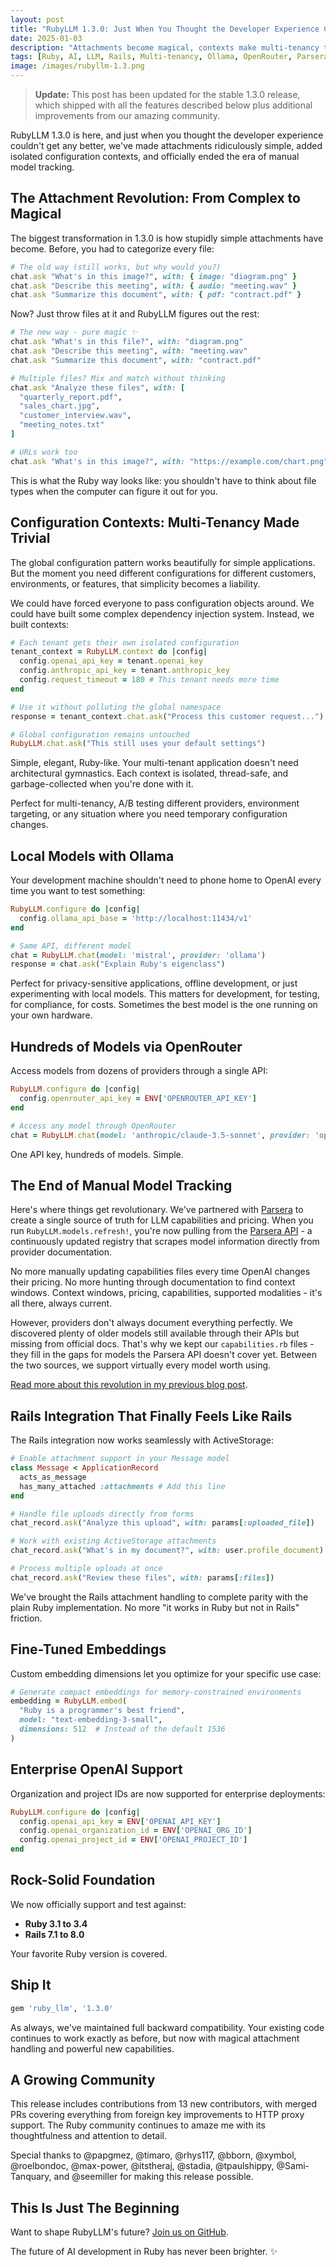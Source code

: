 ```yaml
---
layout: post
title: "RubyLLM 1.3.0: Just When You Thought the Developer Experience Couldn't Get Any Better 🎉"
date: 2025-01-03
description: "Attachments become magical, contexts make multi-tenancy trivial, and we're finally done with manual model capability tracking."
tags: [Ruby, AI, LLM, Rails, Multi-tenancy, Ollama, OpenRouter, Parsera]
image: /images/rubyllm-1.3.png
---
```


> **Update:** This post has been updated for the stable 1.3.0 release, which shipped with all the features described below plus additional improvements from our amazing community.

RubyLLM 1.3.0 is here, and just when you thought the developer experience couldn't get any better, we've made attachments ridiculously simple, added isolated configuration contexts, and officially ended the era of manual model tracking.

## The Attachment Revolution: From Complex to Magical

The biggest transformation in 1.3.0 is how stupidly simple attachments have become. Before, you had to categorize every file:

```ruby
# The old way (still works, but why would you?)
chat.ask "What's in this image?", with: { image: "diagram.png" }
chat.ask "Describe this meeting", with: { audio: "meeting.wav" }
chat.ask "Summarize this document", with: { pdf: "contract.pdf" }
```

Now? Just throw files at it and RubyLLM figures out the rest:

```ruby
# The new way - pure magic ✨
chat.ask "What's in this file?", with: "diagram.png"
chat.ask "Describe this meeting", with: "meeting.wav"
chat.ask "Summarize this document", with: "contract.pdf"

# Multiple files? Mix and match without thinking
chat.ask "Analyze these files", with: [
  "quarterly_report.pdf",
  "sales_chart.jpg",
  "customer_interview.wav",
  "meeting_notes.txt"
]

# URLs work too
chat.ask "What's in this image?", with: "https://example.com/chart.png"
```

This is what the Ruby way looks like: you shouldn't have to think about file types when the computer can figure it out for you.

## Configuration Contexts: Multi-Tenancy Made Trivial

The global configuration pattern works beautifully for simple applications. But the moment you need different configurations for different customers, environments, or features, that simplicity becomes a liability.

We could have forced everyone to pass configuration objects around. We could have built some complex dependency injection system. Instead, we built contexts:

```ruby
# Each tenant gets their own isolated configuration
tenant_context = RubyLLM.context do |config|
  config.openai_api_key = tenant.openai_key
  config.anthropic_api_key = tenant.anthropic_key
  config.request_timeout = 180 # This tenant needs more time
end

# Use it without polluting the global namespace
response = tenant_context.chat.ask("Process this customer request...")

# Global configuration remains untouched
RubyLLM.chat.ask("This still uses your default settings")
```

Simple, elegant, Ruby-like. Your multi-tenant application doesn't need architectural gymnastics. Each context is isolated, thread-safe, and garbage-collected when you're done with it.

Perfect for multi-tenancy, A/B testing different providers, environment targeting, or any situation where you need temporary configuration changes.

## Local Models with Ollama

Your development machine shouldn't need to phone home to OpenAI every time you want to test something:

```ruby
RubyLLM.configure do |config|
  config.ollama_api_base = 'http://localhost:11434/v1'
end

# Same API, different model
chat = RubyLLM.chat(model: 'mistral', provider: 'ollama')
response = chat.ask("Explain Ruby's eigenclass")
```

Perfect for privacy-sensitive applications, offline development, or just experimenting with local models. This matters for development, for testing, for compliance, for costs. Sometimes the best model is the one running on your own hardware.

## Hundreds of Models via OpenRouter

Access models from dozens of providers through a single API:

```ruby
RubyLLM.configure do |config|
  config.openrouter_api_key = ENV['OPENROUTER_API_KEY']
end

# Access any model through OpenRouter
chat = RubyLLM.chat(model: 'anthropic/claude-3.5-sonnet', provider: 'openrouter')
```

One API key, hundreds of models. Simple.

## The End of Manual Model Tracking

Here's where things get revolutionary. We've partnered with [Parsera](https://parsera.org) to create a single source of truth for LLM capabilities and pricing. When you run `RubyLLM.models.refresh!`, you're now pulling from the [Parsera API](https://api.parsera.org/v1/llm-specs) - a continuously updated registry that scrapes model information directly from provider documentation.

No more manually updating capabilities files every time OpenAI changes their pricing. No more hunting through documentation to find context windows. Context windows, pricing, capabilities, supported modalities - it's all there, always current.

However, providers don't always document everything perfectly. We discovered plenty of older models still available through their APIs but missing from official docs. That's why we kept our `capabilities.rb` files - they fill in the gaps for models the Parsera API doesn't cover yet. Between the two sources, we support virtually every model worth using.

[Read more about this revolution in my previous blog post](/standard-api-llm-capabilities-pricing-live/).

## Rails Integration That Finally Feels Like Rails

The Rails integration now works seamlessly with ActiveStorage:

```ruby
# Enable attachment support in your Message model
class Message < ApplicationRecord
  acts_as_message
  has_many_attached :attachments # Add this line
end

# Handle file uploads directly from forms
chat_record.ask("Analyze this upload", with: params[:uploaded_file])

# Work with existing ActiveStorage attachments
chat_record.ask("What's in my document?", with: user.profile_document)

# Process multiple uploads at once
chat_record.ask("Review these files", with: params[:files])
```

We've brought the Rails attachment handling to complete parity with the plain Ruby implementation. No more "it works in Ruby but not in Rails" friction.

## Fine-Tuned Embeddings

Custom embedding dimensions let you optimize for your specific use case:

```ruby
# Generate compact embeddings for memory-constrained environments
embedding = RubyLLM.embed(
  "Ruby is a programmer's best friend",
  model: "text-embedding-3-small",
  dimensions: 512  # Instead of the default 1536
)
```

## Enterprise OpenAI Support

Organization and project IDs are now supported for enterprise deployments:

```ruby
RubyLLM.configure do |config|
  config.openai_api_key = ENV['OPENAI_API_KEY']
  config.openai_organization_id = ENV['OPENAI_ORG_ID']
  config.openai_project_id = ENV['OPENAI_PROJECT_ID']
end
```

## Rock-Solid Foundation

We now officially support and test against:
- **Ruby 3.1 to 3.4**
- **Rails 7.1 to 8.0**

Your favorite Ruby version is covered.

## Ship It

```ruby
gem 'ruby_llm', '1.3.0'
```

As always, we've maintained full backward compatibility. Your existing code continues to work exactly as before, but now with magical attachment handling and powerful new capabilities.

## A Growing Community

This release includes contributions from 13 new contributors, with merged PRs covering everything from foreign key improvements to HTTP proxy support. The Ruby community continues to amaze me with its thoughtfulness and attention to detail.

Special thanks to @papgmez, @timaro, @rhys117, @bborn, @xymbol, @roelbondoc, @max-power, @itstheraj, @stadia, @tpaulshippy, @Sami-Tanquary, and @seemiller for making this release possible.

## This Is Just The Beginning

Want to shape RubyLLM's future? [Join us on GitHub](https://github.com/crmne/ruby_llm).

The future of AI development in Ruby has never been brighter. ✨